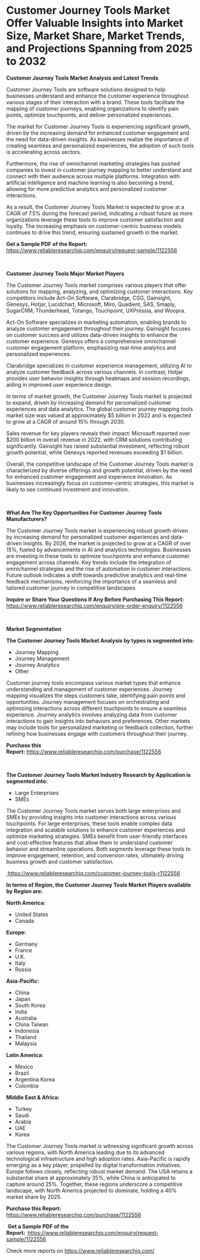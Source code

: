 <p><h1>Customer Journey Tools Market Offer Valuable Insights into Market Size, Market Share, Market Trends, and Projections Spanning from 2025 to 2032</h1></p><p><strong>Customer Journey Tools Market Analysis and Latest Trends</strong></p>
<p><p>Customer Journey Tools are software solutions designed to help businesses understand and enhance the customer experience throughout various stages of their interaction with a brand. These tools facilitate the mapping of customer journeys, enabling organizations to identify pain points, optimize touchpoints, and deliver personalized experiences. </p><p>The market for Customer Journey Tools is experiencing significant growth, driven by the increasing demand for enhanced customer engagement and the need for data-driven insights. As businesses realize the importance of creating seamless and personalized experiences, the adoption of such tools is accelerating across sectors. </p><p>Furthermore, the rise of omnichannel marketing strategies has pushed companies to invest in customer journey mapping to better understand and connect with their audience across multiple platforms. Integration with artificial intelligence and machine learning is also becoming a trend, allowing for more predictive analytics and personalized customer interactions. </p><p>As a result, the Customer Journey Tools Market is expected to grow at a CAGR of 7.5% during the forecast period, indicating a robust future as more organizations leverage these tools to improve customer satisfaction and loyalty. The increasing emphasis on customer-centric business models continues to drive this trend, ensuring sustained growth in the market.</p></p>
<p><strong>Get a Sample PDF of the Report:&nbsp;</strong> <a href="https://www.reliableresearchiq.com/enquiry/request-sample/1122556?utm_campaign=2290&utm_medium=2&utm_source=Github&utm_content=ia&utm_term=10032025&utm_id=customer-journey-tools">https://www.reliableresearchiq.com/enquiry/request-sample/1122556</a></p>
<p>&nbsp;</p>
<p><strong>Customer Journey Tools Major Market Players</strong></p>
<p><p>The Customer Journey Tools market comprises various players that offer solutions for mapping, analyzing, and optimizing customer interactions. Key competitors include Act-On Software, Clarabridge, CSG, Gainsight, Genesys, Hotjar, Lucidchart, Microsoft, Miro, Quadient, SAS, Smaply, SugarCRM, Thunderhead, Totango, Touchpoint, UXPressia, and Woopra. </p><p>Act-On Software specializes in marketing automation, enabling brands to analyze customer engagement throughout their journey. Gainsight focuses on customer success and utilizes data-driven insights to enhance the customer experience. Genesys offers a comprehensive omnichannel customer engagement platform, emphasizing real-time analytics and personalized experiences. </p><p>Clarabridge specializes in customer experience management, utilizing AI to analyze customer feedback across various channels. In contrast, Hotjar provides user behavior insights through heatmaps and session recordings, aiding in improved user experience design.</p><p>In terms of market growth, the Customer Journey Tools market is projected to expand, driven by increasing demand for personalized customer experiences and data analytics. The global customer journey mapping tools market size was valued at approximately $5 billion in 2022 and is expected to grow at a CAGR of around 15% through 2030.</p><p>Sales revenue for key players reveals their impact: Microsoft reported over $200 billion in overall revenue in 2022, with CRM solutions contributing significantly. Gainsight has raised substantial investment, reflecting robust growth potential, while Genesys reported revenues exceeding $1 billion. </p><p>Overall, the competitive landscape of the Customer Journey Tools market is characterized by diverse offerings and growth potential, driven by the need for enhanced customer engagement and experience innovation. As businesses increasingly focus on customer-centric strategies, this market is likely to see continued investment and innovation.</p></p>
<p>&nbsp;</p>
<p><strong>What Are The Key Opportunities For Customer Journey Tools Manufacturers?</strong></p>
<p><p>The Customer Journey Tools market is experiencing robust growth driven by increasing demand for personalized customer experiences and data-driven insights. By 2026, the market is projected to grow at a CAGR of over 15%, fueled by advancements in AI and analytics technologies. Businesses are investing in these tools to optimize touchpoints and enhance customer engagement across channels. Key trends include the integration of omnichannel strategies and the rise of automation in customer interactions. Future outlook indicates a shift towards predictive analytics and real-time feedback mechanisms, reinforcing the importance of a seamless and tailored customer journey in competitive landscapes.</p></p>
<p><strong>Inquire or Share Your Questions If Any Before Purchasing This Report:</strong> <a href="https://www.reliableresearchiq.com/enquiry/pre-order-enquiry/1122556?utm_campaign=2290&utm_medium=2&utm_source=Github&utm_content=ia&utm_term=10032025&utm_id=customer-journey-tools">https://www.reliableresearchiq.com/enquiry/pre-order-enquiry/1122556</a></p>
<p>&nbsp;</p>
<p><strong>Market Segmentation</strong></p>
<p><strong>The Customer Journey Tools Market Analysis by types is segmented into:</strong></p>
<p><ul><li>Journey Mapping</li><li>Journey Management</li><li>Journey Analytics</li><li>Other</li></ul></p>
<p><p>Customer journey tools encompass various market types that enhance understanding and management of customer experiences. Journey mapping visualizes the steps customers take, identifying pain points and opportunities. Journey management focuses on orchestrating and optimizing interactions across different touchpoints to ensure a seamless experience. Journey analytics involves analyzing data from customer interactions to gain insights into behaviors and preferences. Other markets may include tools for personalized marketing or feedback collection, further refining how businesses engage with customers throughout their journey.</p></p>
<p><strong>Purchase this Report:&nbsp;</strong><a href="https://www.reliableresearchiq.com/purchase/1122556?utm_campaign=2290&utm_medium=2&utm_source=Github&utm_content=ia&utm_term=10032025&utm_id=customer-journey-tools">https://www.reliableresearchiq.com/purchase/1122556</a></p>
<p>&nbsp;</p>
<p><strong>The Customer Journey Tools Market Industry Research by Application is segmented into:</strong></p>
<p><ul><li>Large Enterprises</li><li>SMEs</li></ul></p>
<p><p>The Customer Journey Tools market serves both large enterprises and SMEs by providing insights into customer interactions across various touchpoints. For large enterprises, these tools enable complex data integration and scalable solutions to enhance customer experiences and optimize marketing strategies. SMEs benefit from user-friendly interfaces and cost-effective features that allow them to understand customer behavior and streamline operations. Both segments leverage these tools to improve engagement, retention, and conversion rates, ultimately driving business growth and customer satisfaction.</p></p>
<p><a href="https://www.reliableresearchiq.com/customer-journey-tools-r1122556?utm_campaign=2290&utm_medium=2&utm_source=Github&utm_content=ia&utm_term=10032025&utm_id=customer-journey-tools">&nbsp;https://www.reliableresearchiq.com/customer-journey-tools-r1122556</a></p>
<p><strong>In terms of Region, the Customer Journey Tools Market Players available by Region are:</strong></p>
<p>
    <p> <strong> North America: </strong>
        <ul>
            <li>United States</li>
            <li>Canada</li>
        </ul>
        </p> 
    <p> <strong> Europe: </strong>
        <ul>
            <li>Germany</li>
            <li>France</li>
            <li>U.K.</li>
            <li>Italy</li>
            <li>Russia</li>
        </ul>
        </p> 
    <p> <strong> Asia-Pacific: </strong>
        <ul>
            <li>China</li>
            <li>Japan</li>
            <li>South Korea</li>
            <li>India</li>
            <li>Australia</li>
            <li>China Taiwan</li>
            <li>Indonesia</li>
            <li>Thailand</li>
            <li>Malaysia</li>
        </ul>
        </p> 
    <p> <strong> Latin America: </strong>
        <ul>
            <li>Mexico</li>
            <li>Brazil</li>
            <li>Argentina Korea</li>
            <li>Colombia</li>
        </ul>
        </p> 
    <p> <strong> Middle East & Africa: </strong>
        <ul>
            <li>Turkey</li>
            <li>Saudi</li>
            <li>Arabia</li>
            <li>UAE</li>
            <li>Korea</li>
        </ul>
    </p>
    </p>
<p><p>The Customer Journey Tools market is witnessing significant growth across various regions, with North America leading due to its advanced technological infrastructure and high adoption rates. Asia-Pacific is rapidly emerging as a key player, propelled by digital transformation initiatives. Europe follows closely, reflecting robust market demand. The USA retains a substantial share at approximately 35%, while China is anticipated to capture around 25%. Together, these regions underscore a competitive landscape, with North America projected to dominate, holding a 40% market share by 2025.</p></p>
<p><strong>Purchase this Report: </strong><a href="https://www.reliableresearchiq.com/purchase/1122556?utm_campaign=2290&utm_medium=2&utm_source=Github&utm_content=ia&utm_term=10032025&utm_id=customer-journey-tools">https://www.reliableresearchiq.com/purchase/1122556</a></p>
<p>&nbsp;<strong>Get a Sample PDF of the Report:&nbsp;&nbsp;</strong><a href="https://www.reliableresearchiq.com/enquiry/request-sample/1122556?utm_campaign=2290&utm_medium=2&utm_source=Github&utm_content=ia&utm_term=10032025&utm_id=customer-journey-tools">https://www.reliableresearchiq.com/enquiry/request-sample/1122556</a></p>
<p><strong></strong></p>
<p>Check more reports on <a href="https://www.reliableresearchiq.com/?utm_campaign=2290&utm_medium=2&utm_source=Github&utm_content=ia&utm_term=10032025&utm_id=customer-journey-tools">https://www.reliableresearchiq.com/</a></p>